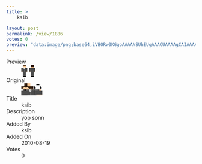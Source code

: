 ```yaml
---
title: >
    ksib

layout: post
permalink: /view/1886
votes: 0
preview: "data:image/png;base64,iVBORw0KGgoAAAANSUhEUgAAACUAAAAgCAIAAAAaMSbnAAAABnRSTlMA/wD/AP5AXyvrAAAA7klEQVRIie1W0RHCIAxNvC7gBA4RHMmyixMI7uAkZggncAPrB0pDm0N6tj3P431wtHnJaxogYNc94A3abUED3+7q+wFK3DclgWZEk3zI5bi03ig/atHYMEVjgdp59VDWD/iss+hQEuvn6/eC/Ifsy2OVlF/Tm6IxFUhERMTMYXTODRjWWgCIHOdO0mrMPpoAIMaRLnIc1s97n3n8Hsp6CQnJyYzQ6rdAWhFr74eqV/WmoLm6cFoSABjLKklyMibrP7uv3x+S3tZvc3no5fqfMDF7eVqqnH9fL1Wv6lW9Hsn9GlGXT+7gmVgF7mvn9wT0Nmp6g8YQYQAAAABJRU5ErkJggg=="
---
```

<dl class="side-by-side">
<dt>Preview</dt>
<dd>
    <img class="preview" src="data:image/png;base64,iVBORw0KGgoAAAANSUhEUgAAACUAAAAgCAIAAAAaMSbnAAAABnRSTlMA/wD/AP5AXyvrAAAA7klEQVRIie1W0RHCIAxNvC7gBA4RHMmyixMI7uAkZggncAPrB0pDm0N6tj3P431wtHnJaxogYNc94A3abUED3+7q+wFK3DclgWZEk3zI5bi03ig/atHYMEVjgdp59VDWD/iss+hQEuvn6/eC/Ifsy2OVlF/Tm6IxFUhERMTMYXTODRjWWgCIHOdO0mrMPpoAIMaRLnIc1s97n3n8Hsp6CQnJyYzQ6rdAWhFr74eqV/WmoLm6cFoSABjLKklyMibrP7uv3x+S3tZvc3no5fqfMDF7eVqqnH9fL1Wv6lW9Hsn9GlGXT+7gmVgF7mvn9wT0Nmp6g8YQYQAAAABJRU5ErkJggg==">
</dd>
<dt>Original</dt>
<dd>
    <img class="preview" src="data:image/png;base64,iVBORw0KGgoAAAANSUhEUgAAAEAAAAAgCAYAAACinX6EAAAA7UlEQVR42u2ZYQ6DIAyFucFusEOMO3Gg/dtRvAOH2E3YambCmlkYFFF5TV5qMG3oZ4sxGpOw2/USJAX/EGWObgAAAN0BhIQAACMAAADQrsDWWpn32vMCADZrcUUAtad7WXxW4W+jpNFcz2saIL4LsB+VAiiI5xt6TvfkU5e6geKHBUCqA9BhBLKL41YBaVevSa1CDguAm7U2OOfC4nlr0ZokivPe/xTd4/nj63hNyh97daAAAACDAeAJNbwEIBWrvZ8uAMjz4nNjTwMg7oR/Yk4FYG1uAQAAAAAAAAAAdgIg48+LqNYAtvjcHhrACwiRd55+j+VyAAAAAElFTkSuQmCC">
</dd>
<dt>Title</dt>
<dd>ksib</dd>
<dt>Description</dt>
<dd>yop sonn</dd>
<dt>Added By</dt>
<dd>ksib</dd>
<dt>Added On</dt>
<dd>2010-08-19</dd>
<dt>Votes</dt>
<dd>0</dd>
</dl>
